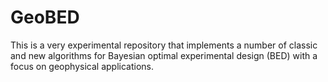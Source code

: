 # GeoBED

This is a very experimental repository that implements a number of classic and new algorithms for Bayesian optimal experimental design (BED) with a focus on geophysical applications.
